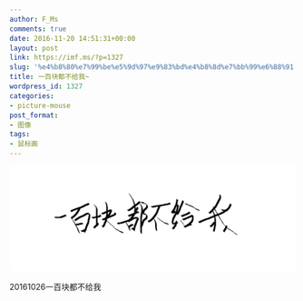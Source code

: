 ```yaml
---
author: F_Ms
comments: true
date: 2016-11-20 14:51:31+00:00
layout: post
link: https://imf.ms/?p=1327
slug: '%e4%b8%80%e7%99%be%e5%9d%97%e9%83%bd%e4%b8%8d%e7%bb%99%e6%88%91'
title: 一百块都不给我~
wordpress_id: 1327
categories:
- picture-mouse
post_format:
- 图像
tags:
- 鼠标画
---
```


![20161026_%e4%b8%80%e7%99%be%e5%9d%97%e9%92%b1%e9%83%bd%e4%b8%8d%e7%bb%99%e6%88%91](/img/post/wp/2016/11/20161026_一百块钱都不给我.png)


20161026一百块都不给我
